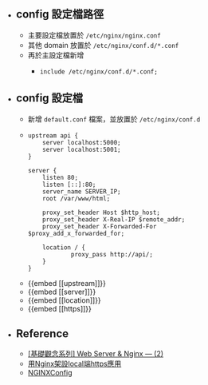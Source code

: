 - ## config 設定檔路徑
	- 主要設定檔放置於 `/etc/nginx/nginx.conf`
	- 其他 domain 放置於 `/etc/nginx/conf.d/*.conf`
	- 再於主設定檔新增
		- ```plain
		  include /etc/nginx/conf.d/*.conf;
		  ```
- ## config 設定檔
	- 新增 `default.conf` 檔案，並放置於 `/etc/nginx/conf.d`
	- ```plain
	  upstream api {
	      server localhost:5000;
	      server localhost:5001;
	  }
	  
	  server {
	      listen 80;
	      listen [::]:80;
	      server_name SERVER_IP;
	      root /var/www/html;
	  
	      proxy_set_header Host $http_host;
	      proxy_set_header X-Real-IP $remote_addr;
	      proxy_set_header X-Forwarded-For $proxy_add_x_forwarded_for;
	  
	      location / {
	              proxy_pass http://api/;
	      }
	  }
	  ```
	- {{embed [[upstream]]}}
	- {{embed [[server]]}}
	- {{embed [[location]]}}
	- {{embed [[https]]}}
- ## Reference
	- [[基礎觀念系列] Web Server & Nginx — (2)](https://medium.com/starbugs/web-server-nginx-2-bc41c6268646)
	- [用Nginx架設local端https應用](https://hackmd.io/@warrenpig/create-self-signed-https-nginx-app)
	- [NGINXConfig](https://www.digitalocean.com/community/tools/nginx)